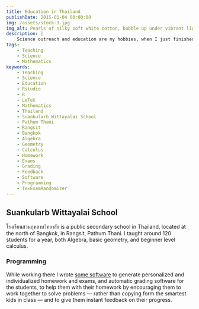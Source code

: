 ```yaml
---
title: Education in Thailand
publishDate: 2015-01-04 00:00:00
img: /assets/stock-3.jpg
img_alt: Pearls of silky soft white cotton, bubble up under vibrant lighting
description: |
    Science outreach and education are my hobbies, when I just finished university I went to Thailand to teach English and Science to high school students, ages 16 to 18.
tags:
    - Teaching
    - Science
    - Mathematics
keywords:
    - Teaching
    - Science
    - Education
    - Rstudio
    - R
    - LaTeX
    - Mathematics
    - Thailand
    - Suankularb Wittayalai School
    - Pathum Thani
    - Rangsit
    - Bangkok
    - Algebra
    - Geometry
    - Calculus
    - Homework
    - Exams
    - Grading
    - Feedback
    - Software
    - Programming
    - TexExamRandomizer
---
```


## Suankularb Wittayalai School

โรงเรียนสวนกุหลาบวิทยาลัย is a public secondary school in Thailand, located at the north of Bangkok, in Rangsit, Pathum Thani. I taught around 120 students for a year, both Algebra, basic geometry, and beginner level calculus.

### Programming

While working there I wrote [some software](https://www.r-pkg.org/pkg/TexExamRandomizer) to generate personalized and individualized homework and exams, and automatic grading software for the students, to help them with their homework by encouraging them to work together to solve problems — rather than copying form the smartest kids in class — and to give them instant feedback on their progress.
